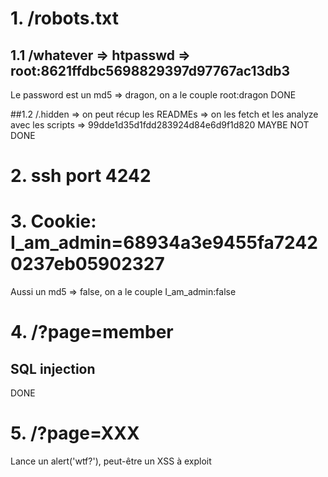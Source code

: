 # 1. /robots.txt

## 1.1 /whatever => htpasswd => root:8621ffdbc5698829397d97767ac13db3
Le password est un md5 => dragon, on a le couple root:dragon
DONE

##1.2 /.hidden => on peut récup les READMEs => on les fetch et les analyze avec les scripts => 99dde1d35d1fdd283924d84e6d9f1d820
MAYBE NOT DONE

# 2. ssh port 4242

# 3. Cookie: I_am_admin=68934a3e9455fa72420237eb05902327
Aussi un md5 => false, on a le couple I_am_admin:false

# 4. /?page=member 
## SQL injection
DONE

# 5. /?page=XXX
Lance un alert('wtf?'), peut-être un XSS à exploit

